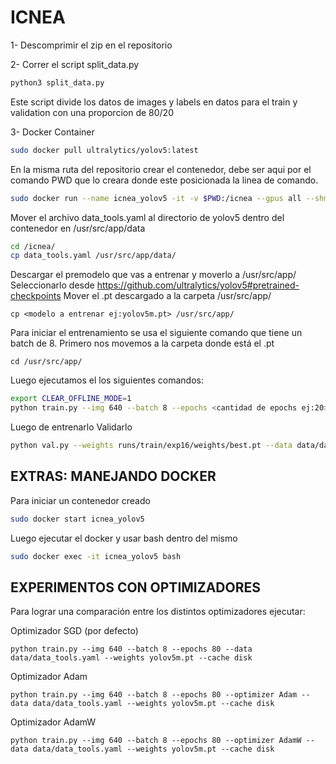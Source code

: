 # ICNEA

1- Descomprimir el zip en el repositorio

2- Correr el script split_data.py


```bash
python3 split_data.py
```

Este script divide los datos de images y labels en datos para el train y validation con una proporcion de 80/20


3- Docker Container

```bash
sudo docker pull ultralytics/yolov5:latest

```

En la misma ruta del repositorio crear el contenedor, debe ser aqui por el comando PWD que lo creara donde este posicionada la linea de comando.

```bash
sudo docker run --name icnea_yolov5 -it -v $PWD:/icnea --gpus all --shm-size=8gb ultralytics/yolov5:latest

```

Mover el archivo data_tools.yaml al directorio de yolov5 dentro del contenedor en /usr/src/app/data

```bash
cd /icnea/
cp data_tools.yaml /usr/src/app/data/

```

Descargar el premodelo que vas a entrenar y moverlo a /usr/src/app/
Seleccionarlo desde https://github.com/ultralytics/yolov5#pretrained-checkpoints
Mover el .pt descargado a la carpeta /usr/src/app/

```
cp <modelo a entrenar ej:yolov5m.pt> /usr/src/app/
```

Para iniciar el entrenamiento se usa el siguiente comando que tiene un batch de 8. Primero nos movemos a la carpeta donde está el .pt
```
cd /usr/src/app/
```
Luego ejecutamos el los siguientes comandos:
```bash
export CLEAR_OFFLINE_MODE=1
python train.py --img 640 --batch 8 --epochs <cantidad de epochs ej:20> --data data/data_tools.yaml --weights <modelo a entrenar ej:yolov5m.pt> 

```

Luego de entrenarlo Validarlo

```bash
python val.py --weights runs/train/exp16/weights/best.pt --data data/data_tools.yaml --batch 8 --img 640 --half

```


## EXTRAS: MANEJANDO DOCKER

Para iniciar un contenedor creado

```bash
sudo docker start icnea_yolov5

```

Luego ejecutar el docker y usar bash dentro del mismo


```bash
sudo docker exec -it icnea_yolov5 bash

```

## EXPERIMENTOS CON OPTIMIZADORES

Para lograr una comparación entre los distintos optimizadores ejecutar:

Optimizador SGD (por defecto)
```
python train.py --img 640 --batch 8 --epochs 80 --data data/data_tools.yaml --weights yolov5m.pt --cache disk
```

Optimizador Adam
```
python train.py --img 640 --batch 8 --epochs 80 --optimizer Adam --data data/data_tools.yaml --weights yolov5m.pt --cache disk
```

Optimizador AdamW
```
python train.py --img 640 --batch 8 --epochs 80 --optimizer AdamW --data data/data_tools.yaml --weights yolov5m.pt --cache disk
```


